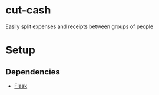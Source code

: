 # cut-cash
Easily split expenses and receipts between groups of people


# Setup

## Dependencies

* [Flask](http://flask.pocoo.org/)
